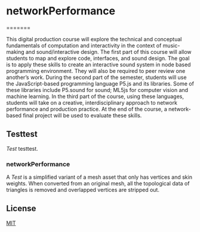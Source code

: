 # networkPerformance
=======

This digital production course will explore the technical and conceptual fundamentals of computation and interactivity in the context of music-making and sound/interactive design. 
The first part of this course will allow students to map and explore code, interfaces, and sound design. 
The goal is to apply these skills to create an interactive sound system in node based programming environment. 
They will also be required to peer review one another’s work. During the second part of the semester, students will use the JavaScript-based programming language P5.js and its libraries. Some of these libraries include P5.sound for sound; ML5js for computer vision and machine learning. 
In the third part of the course, using these languages, students will take on a creative, interdisciplinary approach to network performance and production practice. At the end of the course, a network-based final project will be used to evaluate these skills.




Testtest
-------------------

*Test* testtest.

### networkPerformance

A *Test* is a simplified variant of a mesh asset that only has
vertices and skin weights. When converted from an original mesh, all the
topological data of triangles is removed and overlapped vertices are
stripped out.

License
-------

[MIT](LICENSE.md)

[replacement shader]: https://docs.unity3d.com/Manual/SL-ShaderReplacement.html
[Releases]: https://github.com/interactiveSound/networkPerformance/releases/tag/networkPeromance
